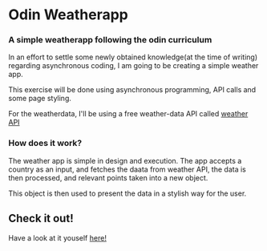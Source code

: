 # Odin Weatherapp

### A simple weatherapp following the odin curriculum

In an effort to settle some newly obtained knowledge(at the time of writing) regarding asynchronous coding, I am going to be creating a simple weather app.

This exercise will be done using asynchronous programming, API calls and some page styling.

For the weatherdata, I'll be using a free weather-data API called [weather API](https://www.weatherapi.com/docs/)

### How does it work?

The weather app is simple in design and execution. The app accepts a country as an input, and fetches the daata from weather API, the data is then processed, and relevant points taken into a new object.

This object is then used to present the data in a stylish way for the user.

## Check it out!

Have a look at it youself [here!](https://danishkodemonkey.github.io/odin-weatherapp/)
